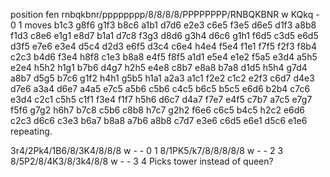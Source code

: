 position fen rnbqkbnr/pppppppp/8/8/8/8/PPPPPPPP/RNBQKBNR w KQkq - 0 1 moves b1c3 g8f6 g1f3 b8c6 a1b1 d7d6 e2e3 c6e5 f3e5 d6e5 d1f3 a8b8 f1d3 c8e6 e1g1 e8d7 b1a1 d7c8 f3g3 d8d6 g3h4 d6c6 g1h1 f6d5 c3d5 e6d5 d3f5 e7e6 e3e4 d5c4 d2d3 e6f5 d3c4 c6e4 h4e4 f5e4 f1e1 f7f5 f2f3 f8b4 c2c3 b4d6 f3e4 h8f8 c1e3 b8a8 e4f5 f8f5 a1d1 e5e4 e1e2 f5a5 e3d4 a5h5 e2e4 h5h2 h1g1 b7b6 d4g7 h2h5 e4e8 c8b7 e8a8 b7a8 d1d5 h5h4 g7d4 a8b7 d5g5 b7c6 g1f2 h4h1 g5b5 h1a1 a2a3 a1c1 f2e2 c1c2 e2f3 c6d7 d4e3 d7e6 a3a4 d6e7 a4a5 e7c5 a5b6 c5b6 c4c5 b6c5 b5c5 e6d6 b2b4 c7c6 e3d4 c2c1 c5h5 c1f1 f3e4 f1f7 h5h6 d6c7 d4a7 f7e7 e4f5 c7b7 a7c5 e7g7 f5f6 g7g2 h6h7 b7c8 c5b6 c8b8 h7c7 g2h2 f6e6 c6c5 b4c5 h2c2 e6d6 c2c3 d6c6 c3e3 b6a7 b8a8 a7b6 a8b8 c7d7 e3e6 c6d5 e6e1 d5c6 e1e6
repeating.

3r4/2Pk4/1B6/8/3K4/8/8/8 w - - 0 1
8/1PK5/k7/8/8/8/8/8 w - - 2 3
8/5P2/8/4K3/8/3k4/8/8 w - - 3 4
Picks tower instead of queen?


